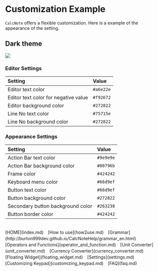 # Customization Example
`CalcNote` offers a flexible customization. Here is a example of the appearance of the setting.

## Dark theme
<img src="https://raw.githubusercontent.com/burton999dev/CalcNoteHelp/master/images/all/theme_dark.png">

### Editor Settings
|Setting|Value|
|:-----------|:------------|
Editor text color|`#a6e22e`
Editor text color for negative value|`#f92672`
Editor background color|`#272822`
Line No text color|`#75715e`
Line No background color|`#272822`

### Appearance Settings
|Setting|Value|
|:-----------|:------------|
Action Bar text color|`#9e9e9e`
Action Bar background color|`#00796b`
Frame color|`#424242`
Keyboard menu color|`#66d9ef`
Button text color|`#66d9ef`
Button background color|`#272822`
Secondary button background color|`#263238`
Button border color|`#424242`

<br>
[HOME](index.md)　[How to use](how2use.md)　[Grammar](http://burton999dev.github.io/CalcNoteHelp/grammar_en.html)　[Operators and Functions](operator_and_function.md)　[Unit Converter](unit_converter.md)　[Currency Converter](currency_converter.md)　[Floating Widget](floating_widget.md)　[Settings](settings.md)　[Customizing Keypad](customizing_keypad.md)　[FAQ](faq.md)  

